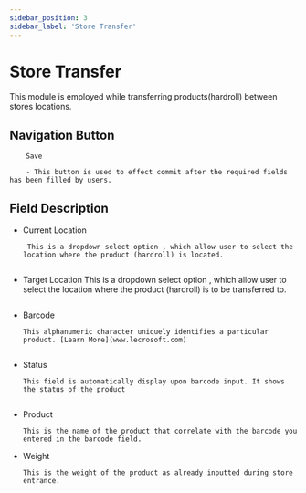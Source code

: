 ```yaml
---
sidebar_position: 3
sidebar_label: 'Store Transfer'
---
```


# Store Transfer

This module is employed while transferring products(hardroll) between stores locations.

## Navigation Button

````
    Save

    - This button is used to effect commit after the required fields has been filled by users.    
````

## Field Description


- Current Location
   ````
    This is a dropdown select option , which allow user to select the location where the product (hardroll) is located.  
    
    ````
- Target Location
    This is a dropdown select option , which allow user to select the location where the product (hardroll) is to be transferred to.
    ````
- Barcode
    ````
    This alphanumeric character uniquely identifies a particular product. [Learn More](www.lecrosoft.com)
            
    ````
- Status
    ````
    This field is automatically display upon barcode input. It shows the status of the product
            
    ````
- Product
    ````
    This is the name of the product that correlate with the barcode you entered in the barcode field.

    ````
- Weight

    ````
    This is the weight of the product as already inputted during store entrance.

    ````


